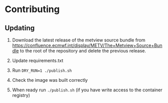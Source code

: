 # Contributing

## Updating

1. Download the latest release of the metview source bundle
from https://confluence.ecmwf.int/display/METV/The+Metview+Source+Bundle to the root of the repository and delete the
previous release.

2. Update requirements.txt

3. Run `DRY_RUN=1 ./publish.sh`

4. Check the image was built correctly

5. When ready run `./publish.sh` (if you have write access to the container registry)

